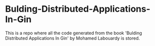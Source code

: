 # Bulding-Distributed-Applications-In-Gin
This is a repo where all the code generated from the book 'Bulding Distributed Applications In Gin' by Mohamed Labouardy is stored.
